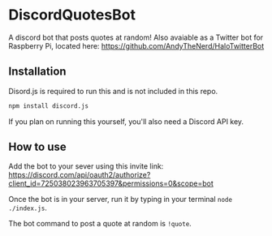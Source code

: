 # DiscordQuotesBot
A discord bot that posts quotes at random! Also avaiable as a Twitter bot for Raspberry Pi, located here: https://github.com/AndyTheNerd/HaloTwitterBot 

## Installation
Disord.js is required to run this and is not included in this repo.
```bash
npm install discord.js
```
If you plan on running this yourself, you'll also need a Discord API key.

## How to use
Add the bot to your sever using this invite link: https://discord.com/api/oauth2/authorize?client_id=725038023963705397&permissions=0&scope=bot

Once the bot is in your server, run it by typing in your terminal `node ./index.js`.

The bot command to post a quote at random is `!quote`. 